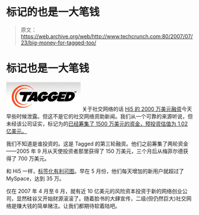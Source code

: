 # 标记的也是一大笔钱 

> 原文：<https://web.archive.org/web/http://www.techcrunch.com:80/2007/07/23/big-money-for-tagged-too/>

# 标记也是一大笔钱

[![](img/f7ea17b96250b9aaebd5b1214eda1f00.png)](https://web.archive.org/web/20230123180001/http://www.tagged.com/) 关于社交网络的话 [Hi5 的 2000 万美元融资](https://web.archive.org/web/20230123180001/http://techcrunch.com/2007/07/22/social-networking-site-hi5-takes-20million/)今天早些时候泄露。但这不是它的社交网络资助新闻。我们从一个可靠的来源听说，但未经该公司证实，标记为的[已经筹集了 1500 万美元的资金，预投资估值为 1.02 亿美元。](https://web.archive.org/web/20230123180001/http://www.tagged.com/)

我们不知道是谁投资的。这是 Tagged 的第三轮融资。他们之前筹集了两轮资金——2005 年 9 月从天使投资者那里获得了 150 万美元，三个月后从梅菲尔德获得了 700 万美元。

和 Hi5 一样，[标签化有利可图](https://web.archive.org/web/20230123180001/http://techcrunch.com/2007/05/09/tagged-turns-profitable-may-be-fastest-growing-social-network/)。早在 5 月份，他们每天增加的新用户就超过了 MySpace，达到 35 万。

仅在 2007 年 4 月至 6 月，就有近 10 亿美元的风险资本投资于新的网络创业公司，显然硅谷又开始财源滚滚了。随着脸书的大肆宣传，二级(但仍然巨大)社交网络是赚大钱的简单赌注。让我们都期待软着陆吧。